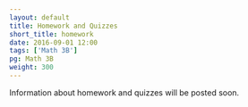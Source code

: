 ```yaml
---
layout: default
title: Homework and Quizzes
short_title: homework
date: 2016-09-01 12:00
tags: ['Math 3B']
pg: Math 3B
weight: 300
---
```


Information about homework and quizzes will be posted soon.

